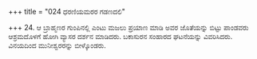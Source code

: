 +++
title = "024 ಧರಣಿಯಮರರ ಗಡಣದಲಿ"

+++
24. ಆ ಬ್ರಾಹ್ಮಣರ ಗುಂಪಿನಲ್ಲಿ ಎಂಟು ಮಜಲು ಪ್ರಯಾಣ ಮಾಡಿ ಅವರ ಜೊತೆಯನ್ನು ಬಿಟ್ಟು ಪಾಂಡವರು ಆಶ್ರಮದೊಳಗೆ ಹೋಗಿ ವ್ಯಾಸರ ದರ್ಶನ ಮಾಡಿದರು. ಬಕಾಸುರನ ಸಂಹಾರದ ಘಟನೆಯನ್ನು ವಿವರಿಸಿದರು. ವಿನಯದಿಂದ ಮುನೀಶ್ವರರನ್ನು ಬೀಳ್ಕೊಂಡರು.